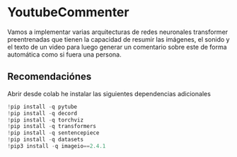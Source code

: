 # YoutubeCommenter

Vamos a implementar varias arquitecturas de redes neuronales transformer preentrenadas que tienen la capacidad de resumir las imágenes, el sonido y el texto de un video para luego generar un comentario sobre este de forma automática como si fuera una persona.

## Recomendaciónes 

Abrir desde colab he instalar las siguientes dependencias adicionales

```python
!pip install -q pytube
!pip install -q decord
!pip install -q torchviz
!pip install -q transformers
!pip install -q sentencepiece
!pip install -q datasets
!pip3 install -q imageio==2.4.1
```
